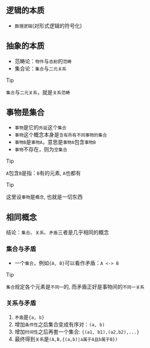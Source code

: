 ## 逻辑的本质

- `数理逻辑`(对形式逻辑的符号化)

## 抽象的本质

- 范畴论：`物件`与`态射`的`范畴`
- 集合论：`集合`与`二元关系`

> [!TIP]
> `集合`与`二元关系`，就是`关系范畴`

## 事物是集合

- `事物`是它的`外延`这个`集合`
- `事物`这个概念本身是`含有所有不同事物的集合`
- `事物B`是`事物A`，意思是`事物A`包含`事物B`
- `事物`不存在，则为`空集合`

> [!TIP]
> `A`包含`B`是指：`B`有的元素, `A`也都有

> [!TIP]
> 这里设`事物`是`概念`, 也就是一切东西

## 相同概念

结论：`集合`、`关系`、`矛盾`三者是几乎相同的概念

### 集合与矛盾

- 一个`集合`，例如`{A, B}`可以看作矛盾：`A <-> B`

> [!TIP]
> `集合`规定各个元素是`不同一`的, 而矛盾正好是事物间的`不同一关系`

### 关系与矛盾

1. `矛盾`是`{a, b}`
2. 增加`条件性`之后集合变成有序对：`(a, b)`
3. 增加`时间性`之后再套一个集合: `{(a1, b1),(a2,b2),...}`
4. 最终得到`关系`是`(A,B,{(a,b)|a属于A且b属于B})`
